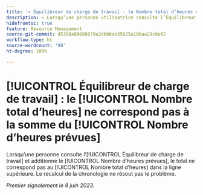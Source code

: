 ```yaml
---
title: '« Équilibreur de charge de travail : le Nombre total d’heures ne correspond pas à la somme du Nombre d’heures prévues »'
description: « Lorsqu’une personne utilisatrice consulte l’Équilibreur de charge de travail et additionne le Nombre d’heures prévues, le total ne correspond pas au Nombre total d’heures dans la ligne supérieure. Le recalcul de la chronologie ne résout pas le problème. »
hidefromtoc: true
feature: Resource Management
source-git-commit: d5388a80680879a2dbb6ae35625a18baa29c0a62
workflow-type: ht
source-wordcount: '98'
ht-degree: 100%

---
```



# [!UICONTROL Équilibreur de charge de travail] : le [!UICONTROL Nombre total d’heures] ne correspond pas à la somme du [!UICONTROL Nombre d’heures prévues]

Lorsqu’une personne consulte l’[!UICONTROL Équilibreur de charge de travail] et additionne le [!UICONTROL Nombre d’heures prévues], le total ne correspond pas au [!UICONTROL Nombre total d’heures] dans la ligne supérieure. Le recalcul de la chronologie ne résout pas le problème.

_Premier signalement le 8 juin 2023._

